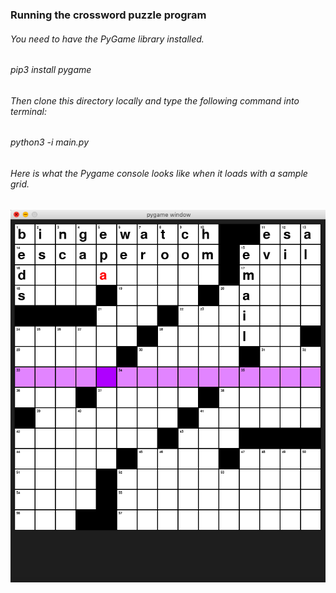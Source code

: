 ### Running the crossword puzzle program
###### You need to have the PyGame library installed.
###### pip3 install pygame

###### Then clone this directory locally and type the following command into terminal:
###### python3 -i main.py

###### Here is what the Pygame console looks like when it loads with a sample grid.
![crossword example image](https://github.com/merillium/crossword_puzzle/blob/master/images/sample_crossword.png)
